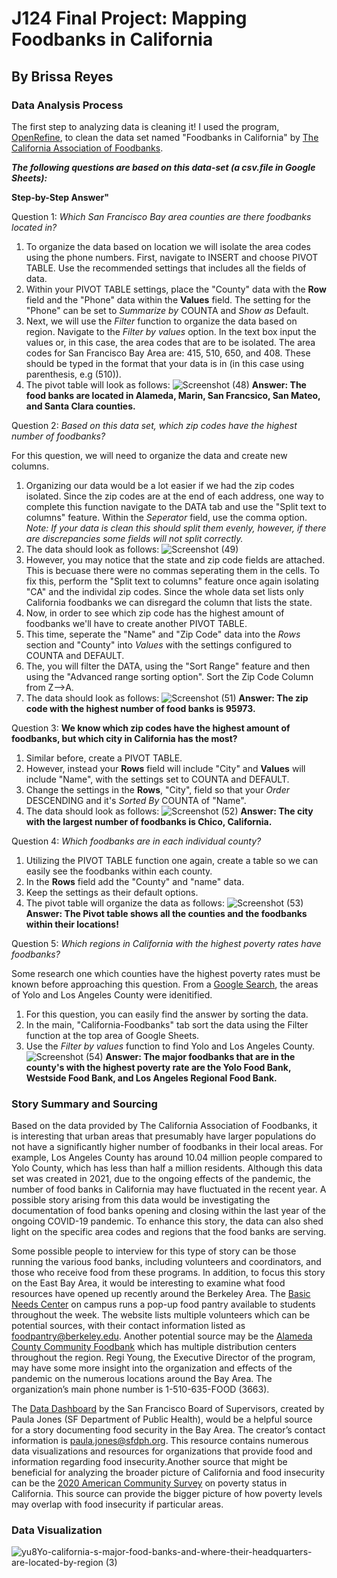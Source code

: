 # J124 Final Project: Mapping Foodbanks in California
## By Brissa Reyes 
### Data Analysis Process

The first step to analyzing data is cleaning it! I used the program, [OpenRefine](https://openrefine.org/), to clean the data set named "Foodbanks in California" by [The California Association of Foodbanks](https://www.cafoodbanks.org/our-members/).

**_The following questions are based on this data-set (a csv.file in Google Sheets):_**

__Step-by-Step Answer"__

Question 1: _Which San Francisco Bay area counties are there foodbanks located in?_

1. To organize the data based on location we will isolate the area codes using the phone numbers. First, navigate to INSERT and choose PIVOT TABLE. Use the recommended settings that includes all the fields of data. 
2. Within your PIVOT TABLE settings, place the "County" data with the __Row__ field and the "Phone" data within the __Values__ field. The setting for the "Phone" can be set to _Summarize by_ COUNTA and _Show as_ Default. 
3. Next, we will use the _Filter_ function to organize the data based on region. Navigate to the _Filter by values_ option. In the text box input the values or, in this case, the area codes that are to be isolated. The area codes for San Francisco Bay Area are: 415, 510, 650, and 408. These should be typed in the format that your data is in (in this case using parenthesis, e.g (510)).
4. The pivot table will look as follows:
![Screenshot (48)](https://user-images.githubusercontent.com/109770923/183323155-77c209e7-0305-4c5b-af67-afad43b5d96b.png)
__Answer: The food banks are located in Alameda, Marin, San Francsico, San Mateo, and Santa Clara counties.__

Question 2: _Based on this data set, which zip codes have the highest number of foodbanks?_

For this question, we will need to organize the data and create new columns. 
1. Organizing our data would be a lot easier if we had the zip codes isolated. Since the zip codes are at the end of each address, one way to complete this function navigate to the DATA tab and use the "Split text to columns" feature. Within the _Seperator_ field, use the comma option. 
_Note: If your data is clean this should split them evenly, however, if there are discrepancies some fields will not split correctly._
2. The data should look as follows:
![Screenshot (49)](https://user-images.githubusercontent.com/109770923/183333415-de6982d1-f855-478e-978f-9f3715115ecf.png)
3. However, you may notice that the state and zip code fields are attached. This is becuase there were no commas seperating them in the cells. To fix this, perform the  "Split text to columns" feature once again isolating "CA" and the individal zip codes. Since the whole data set lists only California foodbanks we can disregard the column that lists the state. 
4. Now, in order to see which zip code has the highest amount of foodbanks we'll have to create another PIVOT TABLE.
5. This time, seperate the "Name" and "Zip Code" data into the _Rows_ section and "County" into _Values_ with the settings configured to COUNTA and DEFAULT.
6. The, you will filter the DATA, using the "Sort Range" feature and then using the "Advanced range sorting option". Sort the Zip Code Column from Z-->A. 
7. The data should look as follows: 
![Screenshot (51)](https://user-images.githubusercontent.com/109770923/183334808-e4c77a71-d03b-411d-b921-13864a69d6a8.png)
__Answer: The zip code with the highest number of food banks is 95973.__

Question 3: __We know which zip codes have the highest amount of foodbanks, but which city in California has the most?__
1. Similar before, create a PIVOT TABLE.
2. However, instead your __Rows__ field will include "City" and __Values__ will include "Name", with the settings set to COUNTA and DEFAULT. 
3. Change the settings in the __Rows__, "City", field so that your _Order_ DESCENDING and it's _Sorted By_ COUNTA of "Name". 
4. The data should look as follows:
![Screenshot (52)](https://user-images.githubusercontent.com/109770923/183337673-f811d0d8-75f0-4097-878e-84161fabe8aa.png)
__Answer: The city with the largest number of foodbanks is Chico, California.__

Question 4: _Which foodbanks are in each individual county?_
1. Utilizing the PIVOT TABLE function one again, create a table so we can easily see the foodbanks within each county. 
2. In the __Rows__ field add the "County" and "name" data. 
3. Keep the settings as their default options. 
4. The pivot table will organize the data as follows:
![Screenshot (53)](https://user-images.githubusercontent.com/109770923/183344013-8704afb4-db23-41d1-bd2c-0836f5b9f986.png)
__Answer: The Pivot table shows all the counties and the foodbanks within their locations!__

Question 5: _Which regions in California with the highest poverty rates have foodbanks?_

Some research one which counties have the highest poverty rates must be known before approaching this question. From a [Google Search](https://www.ppic.org/publication/poverty-in-california/#:~:text=Yolo%20(20.9%25)%20and%20Los,local%20areas%20and%20legislative%20districts.), the areas of Yolo and Los Angeles County were idenitified.

1. For this question, you can easily find the answer by sorting the data.
2. In the main, "California-Foodbanks" tab sort the data using the Filter function at the top area of Google Sheets.
3. Use the _Filter by values_ function to find Yolo and Los Angeles County. 
![Screenshot (54)](https://user-images.githubusercontent.com/109770923/183345176-700ac9db-be74-4d76-bd2c-f6f7031ac29b.png)
__Answer: The major foodbanks that are in the county's with the highest poverty rate are the Yolo Food Bank, Westside Food Bank, and Los Angeles Regional Food Bank.__

### Story Summary and Sourcing
Based on the data provided by The California Association of Foodbanks, it is interesting that urban areas that presumably have larger populations do not have a significantly higher number of foodbanks in their local areas. For example, Los Angeles County has around 10.04 million people compared to Yolo County, which has less than half a million residents. Although this data set was created in 2021, due to the ongoing effects of the pandemic, the number of food banks in California may have fluctuated in the recent year. A possible story arising from this data would be investigating the documentation of food banks opening and closing within the last year of the ongoing COVID-19 pandemic. To enhance this story, the data can also shed light on the specific area codes and regions that the food banks are serving. 

Some possible people to interview for this type of story can be those running the various food banks, including volunteers and coordinators, and those who receive food from these programs. In addition, to focus this story on the East Bay Area, it would be interesting to examine what food resources have opened up recently around the Berkeley Area. The [Basic Needs Center](https://basicneeds.berkeley.edu/pantry) on campus runs a pop-up food pantry available to students throughout the week. The website lists multiple volunteers which can be potential sources, with their contact information listed as foodpantry@berkeley.edu. Another potential source may be the [Alameda County Community Foodbank](https://www.accfb.org/) which has multiple distribution centers throughout the region. Regi Young, the Executive Director of the program, may have some more insight into the organization and effects of the pandemic on the numerous locations around the Bay Area. The organization’s main phone number is 1-510-635-FOOD (3663).

The [Data Dashboard](https://www.sfdph.org/dph/files/mtgsgrps/foodsectaskfrc/docs/datadashboard-combined-529.pdf) by the San Francisco Board of Supervisors, created by Paula Jones (SF Department of Public Health), would be a helpful source for a story documenting food security in the Bay Area. The creator’s contact information is paula.jones@sfdph.org. This resource contains numerous data visualizations and resources for organizations that provide food and information regarding food insecurity.Another source that might be beneficial for analyzing the broader picture of California and food insecurity can be the [2020 American Community Survey](https://data.census.gov/cedsci/table?q=poverty%20in%20California&tid=ACSST5Y2020.S1701) on poverty status in California. This source can provide the bigger picture of how poverty levels may overlap with food insecurity if particular areas.  

### Data Visualization
![yu8Yo-california-s-major-food-banks-and-where-their-headquarters-are-located-by-region (3)](https://user-images.githubusercontent.com/109770923/183468551-081c4af5-84d4-4498-b51a-ba9a52561147.png)


